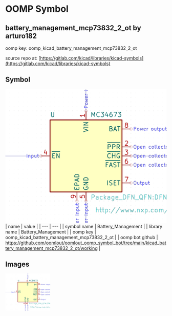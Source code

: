 # OOMP Symbol  
## battery_management_mcp73832_2_ot  by arturo182  
  
oomp key: oomp_kicad_battery_management_mcp73832_2_ot  
  
source repo at: [https://gitlab.com/kicad/libraries/kicad-symbols](https://gitlab.com/kicad/libraries/kicad-symbols)  
## Symbol  
  
[![working.png](working_600.png)](working.png)  
| name | value | 
| --- | --- | 
| symbol name | Battery_Management | 
| library name | Battery_Management | 
| oomp key | oomp_kicad_battery_management_mcp73832_2_ot | 
| oomp bot github | https://github.com/oomlout/oomlout_oomp_symbol_bot/tree/main/kicad_battery_management_mcp73832_2_ot/working | 
## Images  
  
[![working.png](working_140.png)](working.png)  
